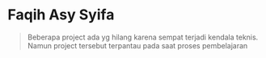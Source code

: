 # Faqih Asy Syifa 

>Beberapa project ada yg hilang karena sempat terjadi kendala teknis. Namun project tersebut terpantau pada saat proses pembelajaran

